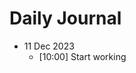 # Daily Journal

 - 11 Dec 2023
	 - [10:00] Start working 

<!--stackedit_data:
eyJoaXN0b3J5IjpbLTk4NTQxNzcyNl19
-->